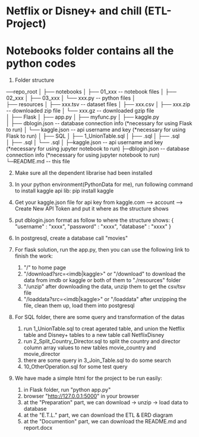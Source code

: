 # Netflix or Disney+ and chill (ETL-Project)
# Notebooks folder contains all the python codes

1. Folder structure

──repo_root
    │
    ├── notebooks
    │   ├── 01_xxx -- notebook files
    │   ├── 02_xxx 
    │   ├── 03_xxx
    │   └── xxx.py -- python files
    │   
    ├── resources
    │   ├── xxx.tsv -- dataset files
    │   ├── xxx.csv 
    │   ├── xxx.zip -- downloaded zip file
    │   └── xxx.gz -- downloaded gzip file  
    │
    ├── Flask
    │   ├── app.py
    │   ├── myfunc.py
    │   ├── kaggle.py       
    │   ├── dblogin.json  -- database connection info (*necessary for using Flask to run)
    │   └── kaggle.json   -- api username and key (*necessary for using Flask to run)
    │
    ├── SQL
    │   ├── 1_UnionTable.sql 
    │   ├── <xxx>.sql
    │   ├── <xxx>.sql    
    │   ├── <xxx>.sql 
    │   └── <xxx>.sql
    │
    ├─kaggle.json -- api username and key (*necessary for using jupyter notebook to run)
    ├─dblogin.json -- database connection info (*necessary for using jupyter notebook to run)
    └─README.md -- this file

2. Make sure all the dependent librarise had been installed

3. In your python environment(PythonData for me), run following command to install kaggle api lib:
    pip install kaggle

4. Get your kaggle.json file for api key from kaggle.com ——> account ——> Create New API Token and put it where as the structure shows

5. put dblogin.json format as follow to where the structure shows:
    {
        "username" : "xxxx",
        "password" : "xxxx",
        "database" : "xxxx"
    }

6. In postgresql, create a database call "movies"

7. For flask solution, run the app.py, then you can use the following link to finish the work:
    1) "/" to home page
    2) "/download?src=<imdb|kaggle>" or "/download" to download the data from imdb or kaggle or both of them to "./resources" folder
    3) "/unzip" after downloading the data, unzip them to get the csv/tsv file
    4) "/loaddata?src=<imdb|kaggle>" or "/loaddata" after unzipping the file, clean them up, load them into postgresql

8. For SQL folder, there are some query and transformation of the datas
    1) run 1_UnionTable.sql to creat agerated table, and union the Netflix table and Disney+ tables to a new table call NetflixDisney
    2) run 2_Split_Country_Director.sql to split the country and director column array values to new tables movie_country and movie_director
    3) there are some query in 3_Join_Table.sql to do some search
    4) 10_OtherOperation.sql for some test query

9. We have made a simple html for the project to be run easily:
    1) in Flask folder, run "python app.py"
    2) browser "http://127.0.0.1:5000" in your browser
    3) at the "Preparation" part, we can download -> unzip -> load data to database
    4) at the "E.T.L." part, we can download the ETL & ERD diagram
    5) at the "Documention" part, we can download the README.md and report.docx